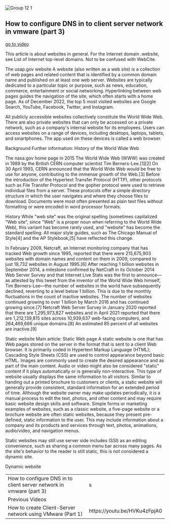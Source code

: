 ![Group 12 1](https://user-images.githubusercontent.com/87405522/227531251-7d06c935-c4e6-4aca-80c2-e4b72d7e340f.png)
<section id="intro">
<h1>How to configure DNS in to client server network in vmware (part 3)</h1> <a href="#current_Video">go to video</a>
</section>











































This article is about websites in general. For the Internet domain .website, see List of Internet top-level domains.
Not to be confused with WebCite.

The usap.gov website
A website (also written as a web site) is a collection of web pages and related content that is identified by a common domain name and published on at least one web server. Websites are typically dedicated to a particular topic or purpose, such as news, education, commerce, entertainment or social networking. Hyperlinking between web pages guides the navigation of the site, which often starts with a home page. As of December 2022, the top 5 most visited websites are Google Search, YouTube, Facebook, Twitter, and Instagram.

All publicly accessible websites collectively constitute the World Wide Web. There are also private websites that can only be accessed on a private network, such as a company's internal website for its employees. Users can access websites on a range of devices, including desktops, laptops, tablets, and smartphones. The app used on these devices is called a web browser.

Background
Further information: History of the World Wide Web

The nasa.gov home page in 2015
The World Wide Web (WWW) was created in 1989 by the British CERN computer scientist Tim Berners-Lee.[1][2] On 30 April 1993, CERN announced that the World Wide Web would be free to use for anyone, contributing to the immense growth of the Web.[3] Before the introduction of the Hypertext Transfer Protocol (HTTP), other protocols such as File Transfer Protocol and the gopher protocol were used to retrieve individual files from a server. These protocols offer a simple directory structure in which the user navigates and where they choose files to download. Documents were most often presented as plain text files without formatting or were encoded in word processor formats.

History
While "web site" was the original spelling (sometimes capitalized "Web site", since "Web" is a proper noun when referring to the World Wide Web), this variant has become rarely used, and "website" has become the standard spelling. All major style guides, such as The Chicago Manual of Style[4] and the AP Stylebook,[5] have reflected this change.

In February 2009, Netcraft, an Internet monitoring company that has tracked Web growth since 1995, reported that there were 215,675,903 websites with domain names and content on them in 2009, compared to just 19,732 websites in August 1995.[6] After reaching 1 billion websites in September 2014, a milestone confirmed by NetCraft in its October 2014 Web Server Survey and that Internet Live Stats was the first to announce—as attested by this tweet from the inventor of the World Wide Web himself, Tim Berners-Lee—the number of websites in the world have subsequently declined, reverting to a level below 1 billion. This is due to the monthly fluctuations in the count of inactive websites. The number of websites continued growing to over 1 billion by March 2016 and has continued growing since.[7] Netcraft Web Server Survey in January 2020 reported that there are 1,295,973,827 websites and in April 2021 reported that there are 1,212,139,815 sites across 10,939,637 web-facing computers, and 264,469,666 unique domains.[8] An estimated 85 percent of all websites are inactive.[9]

Static website
Main article: Static Web page
A static website is one that has Web pages stored on the server in the format that is sent to a client Web browser. It is primarily coded in Hypertext Markup Language (HTML); Cascading Style Sheets (CSS) are used to control appearance beyond basic HTML. Images are commonly used to create the desired appearance and as part of the main content. Audio or video might also be considered "static" content if it plays automatically or is generally non-interactive. This type of website usually displays the same information to all visitors. Similar to handing out a printed brochure to customers or clients, a static website will generally provide consistent, standard information for an extended period of time. Although the website owner may make updates periodically, it is a manual process to edit the text, photos, and other content and may require basic website design skills and software. Simple forms or marketing examples of websites, such as a classic website, a five-page website or a brochure website are often static websites, because they present pre-defined, static information to the user. This may include information about a company and its products and services through text, photos, animations, audio/video, and navigation menus.

Static websites may still use server side includes (SSI) as an editing convenience, such as sharing a common menu bar across many pages. As the site's behavior to the reader is still static, this is not considered a dynamic site.

Dynamic website



























































<section id="current_Video">
  <table border=0>
    <tr>
      <td>How to configure DNS in to client server network in vmware (part 3)</td>
      <td>s</td>
    </tr>
    <tr>
      <td colspan=2> Previous Videos</td>
    </tr>
    <tr>
    </tr>
    <tr>
      <td>How to create Client-Server network using VMware (Part 1) </td>
      <td>https://youtu.be/HVKu4zFpjA0</td>
    </tr>
    
    
  </table>
</section>
